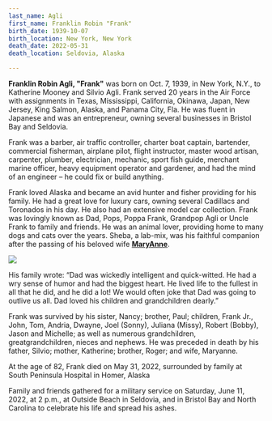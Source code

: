 ```yaml
---
last_name: Agli
first_name: Franklin Robin "Frank"
birth_date: 1939-10-07
birth_location: New York, New York
death_date: 2022-05-31
death_location: Seldovia, Alaska

---
```

**Franklin Robin Agli, "Frank"** was born on Oct. 7, 1939, in New York, N.Y., to Katherine Mooney and Silvio Agli. Frank served 20 years in the Air Force with assignments in Texas, Mississippi, California, Okinawa, Japan, New Jersey, King Salmon, Alaska, and Panama City, Fla. He was fluent in Japanese and was an entrepreneur, owning several businesses in Bristol Bay and Seldovia. 

Frank was a barber, air traffic controller, charter boat captain, bartender, commercial fisherman, airplane pilot, flight instructor, master wood artisan, carpenter, plumber, electrician, mechanic, sport fish guide, merchant marine officer, heavy equipment operator and gardener, and had the mind of an engineer – he could fix or build anything. 

Frank loved Alaska and became an avid hunter and fisher providing for his family. He had a great love for luxury cars, owning several Cadillacs and Toronados in his day. He also had an extensive model car collection. Frank was lovingly known as Dad, Pops, Poppa Frank, Grandpop Agli or Uncle Frank to family and friends. He was an animal lover, providing home to many dogs and cats over the years. Sheba, a lab-mix, was his faithful companion after the passing of his beloved wife [**MaryAnne**](./Agli_MaryAnne.md).

![](../_assets/images/Frank_Agli.jpg)

His family wrote: “Dad was wickedly intelligent and quick-witted. He had a wry sense of humor and had the biggest heart. He lived life to the fullest in all that he did, and he did a lot! We would often joke that Dad was going to outlive us all.
Dad loved his children and grandchildren dearly.”

Frank was survived by his sister, Nancy; brother, Paul; children, Frank Jr., John, Tom, Andria, Dwayne, Joel (Sonny), Juliana (Missy), Robert (Bobby), Jason and Michelle; as well as numerous grandchildren, greatgrandchildren, nieces and nephews. He was preceded in death by his father, Silvio; mother, Katherine; brother, Roger; and wife, Maryanne.

At the age of 82, Frank died on May 31, 2022, surrounded by family at South Peninsula Hospital in Homer, Alaska 

Family and friends gathered for a military service on Saturday, June 11, 2022, at 2 p.m., at Outside Beach in Seldovia, and in Bristol Bay and North Carolina to celebrate his life and spread his ashes.
